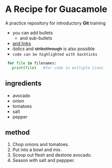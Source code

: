 # A Recipe for Guacamole
A practice repository for introductory **Git** training

- you can add bullets
  - and sub-bullets
- [and links](https://bio-it.embl.de)
- _italics_ and ~~strikethrough~~ is also possible
- `code can be highlighted with backticks`

```Python
 for file in filenames:
   print(file)   #for code in multiple lines
```

## ingredients

- avocado
- onion
- tomatoes
- salt
- pepper

## method

1. Chop onions and tomatoes.
2. Put into a bowl and mix.
3. Scoop out flesh and destone avocado.
4. Season with salt and peppper.
